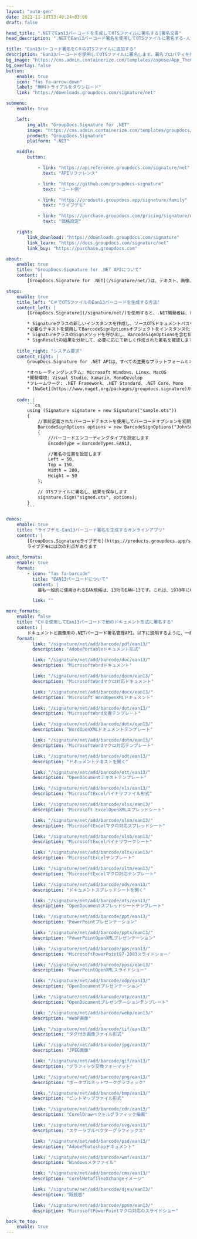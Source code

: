 ```yaml
---
layout: "auto-gen"
date: 2021-11-10T13:40:24+03:00
draft: false

head_title: ".NETでEan13バーコードを生成してOTSファイルに署名する|署名文書"
head_description: ".NETでEan13バーコード署名を使用してOTSファイルに署名する-人気のあるビジネスドキュメントや画像ファイル形式にバーコードを追加します."

title: "Ean13バーコード署名をC＃のOTSファイルに追加する"
description: "Ean13バーコードを使用してOTSファイルに署名します。署名プロパティを操作し、ニーズに合ったドキュメント内で高度な署名オプションを設定します."
bg_image: "https://cms.admin.containerize.com/templates/aspose/App_Themes/V3/images/bg/header1.png"
bg_overlay: false
button:
    enable: true
    icon: "fas fa-arrow-down"
    label: "無料トライアルをダウンロード"
    link: "https://downloads.groupdocs.com/signature/net"

submenu:
    enable: true

    left:
        img_alt: "GroupDocs.Signature for .NET"
        image: "https://cms.admin.containerize.com/templates/groupdocs/images/product-logos/90x90-noborder/groupdocs-signature-net.png"
        product: "GroupDocs.Signature"
        platform: ".NET"

    middle:
        button:

            - link: "https://apireference.groupdocs.com/signature/net"
              text: "APIリファレンス"

            - link: "https://github.com/groupdocs-signature"
              text: "コード例"

            - link: "https://products.groupdocs.app/signature/family"
              text: "ライブデモ"

            - link: "https://purchase.groupdocs.com/pricing/signature/net"
              text: "価格設定"

    right:
        link_download: "https://downloads.groupdocs.com/signature"
        link_learn: "https://docs.groupdocs.com/signature/net"
        link_buy: "https://purchase.groupdocs.com"

about:
    enable: true
    title: "GroupDocs.Signature for .NET APIについて"
    content: |
        [GroupDocs.Signature for .NET](/signature/net/)は、テキスト、画像、バーコード、スタンプ、フォームフィールド、QRコード、メタデータなどのさまざまな署名タイプを使用してデジタルドキュメントに電子署名するネイティブ.NETAPIです。ユーザーは、PDF、Microsoft Word、Excelワークシート、PowerPointプレゼンテーション、Adobe Photoshop、メタファイル、および画像ファイル形式内のデジタル署名を追加、編集、検証、削除、および検索でき、必要に応じて署名プロパティをカスタマイズするための追加サポートがあります。

steps:
    enable: true
    title_left: "C＃でOTSファイルのEan13バーコードを生成する方法"
    content_left: |
        [GroupDocs.Signature](/signature/net/)を使用すると、.NET開発者は、いくつかの簡単な手順を実行することで、アプリケーション内のOTSファイルにEan13バーコードを簡単に追加できます。

        * Signatureクラスの新しいインスタンスを作成し、ソースOTSドキュメントパスをコンストラクターパラメーターとして渡します。
        *必要なテキストを使用してBarcodeSignOptionsオブジェクトをインスタンス化し、EncodeTypeプロパティをEAN13に設定します。
        * SignatureクラスのSignメソッドを呼び出し、BarcodeSignOptionsを含む出力OTSファイル名を渡します。
        * SignResultの結果を分析して、必要に応じて新しく作成された署名を確認します。
        
    title_right: "システム要求"
    content_right: |
        GroupDocs.Signature for .NET APIは、すべての主要なプラットフォームとオペレーティングシステムでサポートされています。以下のコードを実行する前に、システムに次の前提条件がインストールされていることを確認してください。

        *オペレーティングシステム: Microsoft Windows、Linux、MacOS
        *開発環境: Visual Studio、Xamarin、MonoDevelop
        *フレームワーク: .NET Framework、.NET Standard、.NET Core、Mono
        * [NuGet](https://www.nuget.org/packages/groupdocs.signature)からGroupDocs.Signaturefor.NETの最新バージョンをダウンロードします
        
    code: |
        ```cs
        using (Signature signature = new Signature("sample.ots"))
        {
            //事前定義されたバーコードテキストを使用してバーコードオプションを初期化します
            BarcodeSignOptions options = new BarcodeSignOptions("JohnSmith")
            {
                //バーコードエンコーディングタイプを設定します
                EncodeType = BarcodeTypes.EAN13,

                //署名の位置を設定します
                Left = 50,
                Top = 150,
                Width = 200,
                Height = 50
            };

            // OTSファイルに署名し、結果を保存します 
            signature.Sign("signed.ots", options);
        }
        ```
        
demos:
    enable: true
    title: "ライブデモ-Ean13バーコード署名を生成するオンラインアプリ"
    content: |
        [GroupDocs.Signatureライブデモ](https://products.groupdocs.app/signature/family)サイトにアクセスして、今すぐEan13バーコードをOTSファイルに追加してください。  
        ライブデモには次の利点があります
        
about_formats:
    enable: true
    format:
        - icon: "fas fa-barcode"
          title: "EAN13バーコードについて"
          content: |
            最も一般的に使用されるEAN規格は、13桁のEAN-13です。これは、1970年にGeorge J.Laurerによって開発された元の12桁のUniversalProductCode（UPC-A）規格のスーパーセットです。 EAN-13番号には、3桁のGS1プレフィックス（登録国または特殊なタイプの製品を示す）が含まれています。最初の桁が「0」のプレフィックスは、12桁のUPC-Aコードが続くことを示します。最初の2桁が「45」または「49」の接頭辞は、その後に日本の記事番号（JAN）が続くことを示します。

          link: ""

more_formats:
    enable: false
    title: "C＃を使用してEan13バーコードで他のドキュメント形式に署名する"
    content: |
        ドキュメントと画像用の.NETバーコード署名管理API。以下に説明するように、一般的なファイル形式のいくつかにバーコード署名を追加します。
    format: 
          link: "/signature/net/add/barcode/pdf/ean13/"
          description: "AdobePortableドキュメント形式"

          link: "/signature/net/add/barcode/doc/ean13/"
          description: "MicrosoftWordドキュメント"

          link: "/signature/net/add/barcode/docm/ean13/"
          description: "MicrosoftWordマクロ対応ドキュメント"

          link: "/signature/net/add/barcode/docx/ean13/"
          description: "Microsoft WordOpenXMLドキュメント"

          link: "/signature/net/add/barcode/dot/ean13/"
          description: "MicrosoftWord文書テンプレート"

          link: "/signature/net/add/barcode/dotx/ean13/"
          description: "WordOpenXMLドキュメントテンプレート"

          link: "/signature/net/add/barcode/dotm/ean13/"
          description: "MicrosoftWordマクロ対応テンプレート"       

          link: "/signature/net/add/barcode/odt/ean13/"
          description: "ドキュメントテキストを開く"

          link: "/signature/net/add/barcode/ott/ean13/"
          description: "OpenDocumentテキストテンプレート"

          link: "/signature/net/add/barcode/xls/ean13/"
          description: "MicrosoftExcelバイナリファイル形式"

          link: "/signature/net/add/barcode/xlsx/ean13/"
          description: "Microsoft ExcelOpenXMLスプレッドシート"

          link: "/signature/net/add/barcode/xlsm/ean13/"
          description: "MicrosoftExcelマクロ対応スプレッドシート"

          link: "/signature/net/add/barcode/xlsb/ean13/"
          description: "MicrosoftExcelバイナリワークシート"

          link: "/signature/net/add/barcode/xltx/ean13/"
          description: "MicrosoftExcelテンプレート"

          link: "/signature/net/add/barcode/xltm/ean13/"
          description: "MicrosoftExcelマクロ対応テンプレート"

          link: "/signature/net/add/barcode/ods/ean13/"
          description: "ドキュメントスプレッドシートを開く"

          link: "/signature/net/add/barcode/ots/ean13/"
          description: "OpenDocumentスプレッドシートテンプレート"

          link: "/signature/net/add/barcode/ppt/ean13/"
          description: "PowerPointプレゼンテーション"

          link: "/signature/net/add/barcode/pptx/ean13/"
          description: "PowerPointOpenXMLプレゼンテーション"

          link: "/signature/net/add/barcode/pps/ean13/"
          description: "MicrosoftPowerPoint97-2003スライドショー"

          link: "/signature/net/add/barcode/ppsx/ean13/"
          description: "PowerPointOpenXMLスライドショー"                              

          link: "/signature/net/add/barcode/odp/ean13/"
          description: "OpenDocumentプレゼンテーション"

          link: "/signature/net/add/barcode/otp/ean13/"
          description: "OpenDocumentプレゼンテーションテンプレート"

          link: "/signature/net/add/barcode/webp/ean13/"
          description: "WebP画像"

          link: "/signature/net/add/barcode/tif/ean13/"
          description: "タグ付き画像ファイル形式"

          link: "/signature/net/add/barcode/jpg/ean13/"
          description: "JPEG画像"

          link: "/signature/net/add/barcode/gif/ean13/"
          description: "グラフィック交換フォーマット"

          link: "/signature/net/add/barcode/png/ean13/"
          description: "ポータブルネットワークグラフィック"

          link: "/signature/net/add/barcode/bmp/ean13/"
          description: "ビットマップファイル形式"

          link: "/signature/net/add/barcode/cdr/ean13/"
          description: "CorelDrawベクトルグラフィック描画"

          link: "/signature/net/add/barcode/svg/ean13/"
          description: "スケーラブルベクターグラフィックス"

          link: "/signature/net/add/barcode/psd/ean13/"
          description: "AdobePhotoshopドキュメント"

          link: "/signature/net/add/barcode/wmf/ean13/"
          description: "Windowsメタファイル"        

          link: "/signature/net/add/barcode/cmx/ean13/"
          description: "CorelMetafileeXchangeイメージ"

          link: "/signature/net/add/barcode/djvu/ean13/"
          description: "既視感"

          link: "/signature/net/add/barcode/ppsm/ean13/"
          description: "MicrosoftPowerPointマクロ対応のスライドショー"

back_to_top:
    enable: true
---
```

